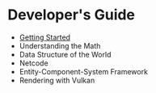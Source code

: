 # Developer's Guide
* [Getting Started](/docs/developers_guide/getting_started.md)
* Understanding the Math
* Data Structure of the World
* Netcode
* Entity-Component-System Framework
* Rendering with Vulkan
